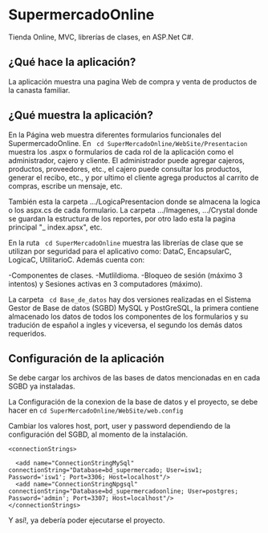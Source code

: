 # SupermercadoOnline
Tienda Online, MVC, librerías de clases, en ASP.Net C#.


## ¿Qué hace la aplicación?

La aplicación muestra una pagina Web de compra y venta de productos de la canasta familiar.


## ¿Qué muestra la aplicación?

En la Página web muestra diferentes formularios funcionales del SupermercadoOnline. En ``` cd SuperMercadoOnline/WebSite/Presentacion``` muestra los .aspx o formularios de cada rol de la aplicación como el administrador, cajero y cliente. El administrador puede agregar cajeros, productos, proveedores, etc., el cajero puede consultar los productos, generar el recibo, etc., y por ultimo el cliente agrega productos al carrito de compras, escribe un mensaje, etc.

También esta la carpeta .../LogicaPresentacion donde se almacena la logica o los aspx.cs de cada formulario. La carpeta .../Imagenes, .../Crystal donde se guardan la estructura de los reportes, por otro lado esta la pagina principal "_ index.apsx", etc.

En la ruta ``` cd SuperMercadoOnline``` muestra las librerías de clase que se utilizan por seguridad para el aplicativo como: DataC, EncapsularC, LogicaC, UtilitarioC. Además cuenta con:

 -Componentes de clases.
 -MutliIdioma.
 -Bloqueo de sesión (máximo 3 intentos) y Sesiones activas en 3 computadores (máximo).


La carpeta ``` cd Base_de_datos``` hay dos versiones realizadas en el Sistema Gestor de Base de datos (SGBD) MySQL y PostGreSQL, la primera contiene almacenado los datos de todos los componentes de los formularios y su tradución de español a ingles y viceversa, el segundo los demás datos requeridos.


## Configuración de la aplicación

Se debe cargar los archivos de las bases de datos mencionadas en en cada SGBD ya instaladas.

La Configuración de la conexion de la base de datos y el proyecto, se debe hacer en ``` cd SuperMercadoOnline/WebSite/web.config ```

Cambiar los valores host, port, user y password dependiendo de la configuración del SGBD, al momento de la instalación.

```
<connectionStrings>

  <add name="ConnectionStringMySql" connectionString="Database=bd_supermercado; User=isw1; Password='isw1'; Port=3306; Host=localhost"/>
  <add name="ConnectionStringNpgsql" connectionString="Database=bd_supermercadoonline; User=postgres; Password='admin'; Port=3307; Host=localhost"/>
</connectionStrings>

```

Y así!, ya debería poder ejecutarse el proyecto.
